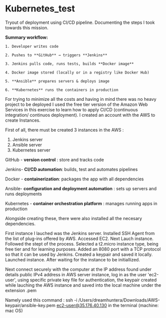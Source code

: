 # Kubernetes_test
Tryout of deployment using CI/CD pipeline. Documenting the steps I took towards this mission.

**Summary workflow:**

    1. Developer writes code
    
    2. Pushes to **GitHub** → triggers **Jenkins**
    
    3. Jenkins pulls code, runs tests, builds **Docker image**
    
    4. Docker image stored (locally or in a registry like Docker Hub)
    
    5. **Ansible** prepares servers & deploys image
    
    6. **Kubernetes** runs the containers in production

For trying to minimize all the costs and having in mind there was no heavy project to be deployed I used the free tier version of the Amazon Web Services in this exercise to learn how to apply CI/CD (continuous integration/ continuos deployment).
I created an account with the AWS to create Instances. 

First of all, there must be created 3 instances in the AWS :
1. Jenkins server
2. Ansible server
3. Kubernetes server

GitHub - **version control** : store and tracks code

Jenkins-  **CI/CD automation**: builds, test and automates pipelines

Docker - **containerization**: packages the app with all dependencies

Ansible- **configuration and deployment automation** : sets up servers and runs deployments

Kubernetes - **container orchestration platform** : manages running apps in production

Alongside creating these, there were also installed all the necesary dependencies.


First instance I lauched was the Jenkins server.
Installed SSH Agent from the list of plug-ins offered by AWS.
Accessed EC2. Next Lauch instance. Followed the stept of the process. Selected a t2.micro instance type, being free tier and for learning purposes. Added an 8080 port with a TCP protocol so that it can be used by Jenkins.
Created a keypair and saved it locally. Launched instance.
After waiting for the instance to be initiallized.

Next connect securely with the computer at the IP address found under details public IPv4 address in AWS server instance, log in as the user 'ec2-user', using specific private key file for authentication, the keypair created while lauching the AWS instance and saved into the local machine under the extension .pem 

Namely used this command : ssh -i /Users/dreamhuntera/Downloads/AWS-keypair/ansible-key.pem ec2-user@35.176.40.130  in the terminal (machine: mac OS) 


